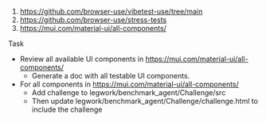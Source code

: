 1. https://github.com/browser-use/vibetest-use/tree/main
2. https://github.com/browser-use/stress-tests
3. https://mui.com/material-ui/all-components/

Task
- Review all available UI components in https://mui.com/material-ui/all-components/
  - Generate a doc with all testable UI components.
- For all components in https://mui.com/material-ui/all-components/
  - Add challenge to legwork/benchmark_agent/Challenge/src
  - Then update legwork/benchmark_agent/Challenge/challenge.html to include the challenge